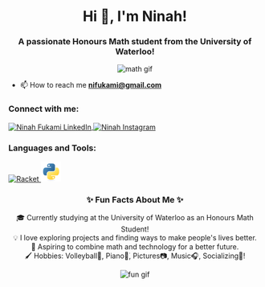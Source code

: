 <h1 align="center">Hi 👋, I'm Ninah!</h1>
<h3 align="center">A passionate Honours Math student from the University of Waterloo!</h3>

<!-- Add a fun GIF -->
<p align="center">
  <img src="https://github.com/user-attachments/assets/c70d3c05-91e5-49b6-9771-01cae61f13b7" alt="math gif" width="400">
</p>

- 📫 How to reach me **nifukami@gmail.com**

<h3 align="left">Connect with me:</h3>
<p align="left">
  <!-- LinkedIn -->
  <a href="https://linkedin.com/in/ninah-fukami-a78290332" target="_blank">
    <img align="center" src="https://raw.githubusercontent.com/rahuldkjain/github-profile-readme-generator/master/src/images/icons/Social/linked-in-alt.svg" alt="Ninah Fukami LinkedIn" height="30" width="40" />
  </a>
  <!-- Instagram -->
  <a href="https://instagram.com/ninah_0627" target="_blank">
    <img align="center" src="https://upload.wikimedia.org/wikipedia/commons/a/a5/Instagram_icon.png" alt="Ninah Instagram" height="30" width="30" />
  </a>
</p>

<h3 align="left">Languages and Tools:</h3>
<p align="left"> 
  <!-- Racket -->
  <a href="https://docs.racket-lang.org/guide/intro.html" target="_blank" rel="noreferrer"> 
    <img src="https://upload.wikimedia.org/wikipedia/commons/c/c1/Racket-logo.svg" alt="Racket" width="40" height="40"/> 
  </a> 
  <!-- Python -->
  <a href="https://www.python.org" target="_blank" rel="noreferrer"> 
    <img src="https://raw.githubusercontent.com/devicons/devicon/master/icons/python/python-original.svg" alt="Python" width="40" height="40"/> 
  </a> 
</p>

<!-- Add another fun section -->
<h3 align="center">✨ Fun Facts About Me ✨</h3>
<p align="center">
  🎓 Currently studying at the University of Waterloo as an Honours Math Student! <br>
  💡 I love exploring projects and finding ways to make people's lives better. <br>
  🌈 Aspiring to combine math and technology for a better future. <br>
  🖌️ Hobbies: Volleyball🏐, Piano🎹࣪, Pictures📷, Music🎧, Socializing🤝! <br>
</p>

<!-- Add another GIF at the bottom -->
<p align="center">
  <img src="https://i.pinimg.com/originals/5c/60/bc/5c60bcddd50cc037cc3aeb75efc03c95.gif" alt="fun gif" width="300">
</p>
